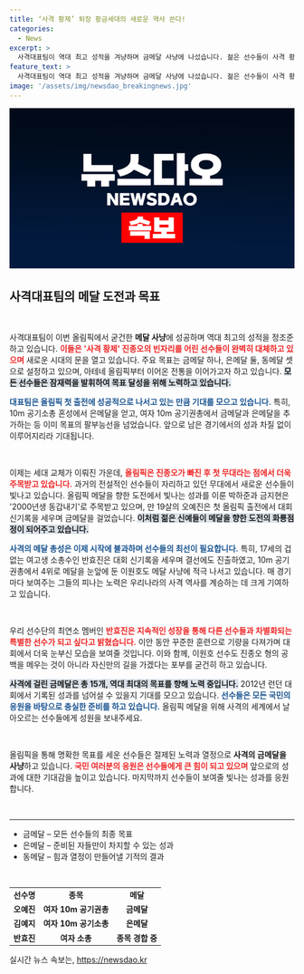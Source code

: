 ```yaml
---
title: ‘사격 황제’ 퇴장 황금세대의 새로운 역사 쓴다!
categories:
  - News
excerpt: >
  사격대표팀이 역대 최고 성적을 겨냥하며 금메달 사냥에 나섰습니다. 젊은 선수들이 사격 황제 진종오의 빈자리를 완벽히 채우고 있는 이 시점, 메달 행진이 계속됩니다!
feature_text: >
  사격대표팀이 역대 최고 성적을 겨냥하며 금메달 사냥에 나섰습니다. 젊은 선수들이 사격 황제 진종오의 빈자리를 완벽히 채우고 있는 이 시점, 메달 행진이 계속됩니다!
image: '/assets/img/newsdao_breakingnews.jpg'
---
```


<p><img src="/assets/img/newsdao_breakingnews.jpg" alt="firstkoreanews 속보" /></p>

<h2 data-ke-size="size26">사격대표팀의 메달 도전과 목표</h2>

<p data-ke-size="size16">&nbsp;</p> 

<p>사격대표팀이 이번 올림픽에서 굳건한 <strong>메달 사냥</strong>에 성공하며 역대 최고의 성적을 정조준하고 있습니다. <b><span style="color: #ee2323;">이들은 '사격 황제' 진종오의 빈자리를 어린 선수들이 완벽히 대체하고 있으며</span></b> 새로운 시대의 문을 열고 있습니다. 주요 목표는 금메달 하나, 은메달 둘, 동메달 셋으로 설정하고 있으며, 아테네 올림픽부터 이어온 전통을 이어가고자 하고 있습니다. <b><span style="background-color: #21538527;">모든 선수들은 잠재력을 발휘하여 목표 달성을 위해 노력하고 있습니다.</span></b> </p>

<p><b><span style="color: #1a5490;">대표팀은 올림픽 첫 출전에 성공적으로 나서고 있는 만큼 기대를 모으고 있습니다.</span></b> 특히, 10m 공기소총 혼성에서 은메달을 얻고, 여자 10m 공기권총에서 금메달과 은메달을 추가하는 등 이미 목표의 팔부능선을 넘었습니다. 앞으로 남은 경기에서의 성과 차질 없이 이루어지리라 기대됩니다.</p>

<p data-ke-size="size16">&nbsp;</p> 

<p>이제는 세대 교체가 이뤄진 가운데, <b><span style="color: #ee2323;">올림픽은 진종오가 빠진 후 첫 무대라는 점에서 더욱 주목받고 있습니다.</span></b> 과거의 전설적인 선수들이 자리하고 있던 무대에서 새로운 선수들이 빛나고 있습니다. 올림픽 메달을 향한 도전에서 빛나는 성과를 이룬 박하준과 금지현은 '2000년생 동갑내기'로 주목받고 있으며, 만 19살의 오예진은 첫 올림픽 출전에서 대회 신기록을 세우며 금메달을 걸었습니다. <b><span style="background-color: #21538527;">이처럼 젊은 신예들이 메달을 향한 도전의 화룡점정이 되어주고 있습니다.</span></b></p>

<p><b><span style="color: #1a5490;">사격의 메달 총성은 이제 시작에 불과하며 선수들의 최선이 필요합니다.</span></b> 특히, 17세의 겁없는 여고생 소총수인 반효진은 대회 신기록을 세우며 결선에도 진출하였고, 10m 공기권총에서 4위로 메달을 눈앞에 둔 이원호도 메달 사냥에 적극 나서고 있습니다. 매 경기마다 보여주는 그들의 피나는 노력은 우리나라의 사격 역사를 계승하는 데 크게 기여하고 있습니다. </p>

<p data-ke-size="size16">&nbsp;</p> 

<p>우리 선수단의 최연소 멤버인 <b><span style="color: #ee2323;">반효진은 지속적인 성장을 통해 다른 선수들과 차별화되는 특별한 선수가 되고 싶다고 밝혔습니다.</span></b> 이안 동안 꾸준한 훈련으로 기량을 다져가며 대회에서 더욱 눈부신 모습을 보여줄 것입니다. 이와 함께, 이원호 선수도 진종오 형의 공백을 메우는 것이 아니라 자신만의 길을 가겠다는 포부를 굳건히 하고 있습니다. </p>

<p><b><span style="background-color: #21538527;">사격에 걸린 금메달은 총 15개, 역대 최대의 목표를 향해 노력 중입니다.</span></b> 2012년 런던 대회에서 기록된 성과를 넘어설 수 있을지 기대를 모으고 있습니다. <b><span style="color: #1a5490;">선수들은 모든 국민의 응원을 바탕으로 충실한 준비를 하고 있습니다.</span></b> 올림픽 메달을 위해 사격의 세계에서 날아오르는 선수들에게 성원을 보내주세요. </p>

<p data-ke-size="size16">&nbsp;</p> 

<p>올림픽을 통해 명확한 목표를 세운 선수들은 절제된 노력과 열정으로 <strong>사격의 금메달을 사냥</strong>하고 있습니다. <b><span style="color: #ee2323;">국민 여러분의 응원은 선수들에게 큰 힘이 되고 있으며</span></b> 앞으로의 성과에 대한 기대감을 높이고 있습니다. 마지막까지 선수들이 보여줄 빛나는 성과를 응원합니다. </p>

<p data-ke-size="size16">&nbsp;</p>

<hr />

<ul>
    <li>금메달 – 모든 선수들의 최종 목표</li>
    <li>은메달 – 준비된 자들만이 차지할 수 있는 성과</li>
    <li>동메달 – 힘과 열정이 만들어낼 기적의 결과</li>
</ul>

<p data-ke-size="size16">&nbsp;</p> 

<table style="width: 100%; border-collapse: collapse;">
    <tr>
        <td style="text-align: center; height: 17px;"><b>선수명</b></td>
        <td style="text-align: center; height: 17px;"><b>종목</b></td>
        <td style="text-align: center; height: 17px;"><b>메달</b></td>
    </tr>
    <tr>
        <td style="text-align: center; height: 17px;"><b>오예진</b></td>
        <td style="text-align: center; height: 17px;"><b>여자 10m 공기권총</b></td>
        <td style="text-align: center; height: 17px;"><b>금메달</b></td>
    </tr>
    <tr>
        <td style="text-align: center; height: 17px;"><b>김예지</b></td>
        <td style="text-align: center; height: 17px;"><b>여자 10m 공기소총</b></td>
        <td style="text-align: center; height: 17px;"><b>은메달</b></td>
    </tr>
    <tr>
        <td style="text-align: center; height: 17px;"><b>반효진</b></td>
        <td style="text-align: center; height: 17px;"><b>여자 소총</b></td>
        <td style="text-align: center; height: 17px;"><b>종목 경합 중</b></td>
    </tr>
</table>
실시간 뉴스 속보는, <a href="https://newsdao.kr" rel="dofollow">https://newsdao.kr</a>


